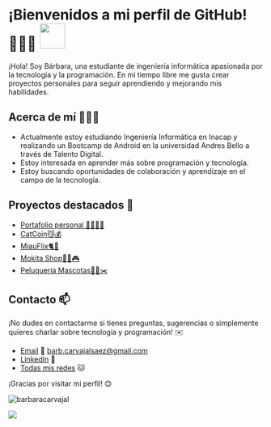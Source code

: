 # ¡Bienvenidos a mi perfil de GitHub! 🙋🏻‍♀️ <img src="https://media.giphy.com/media/mGcNjsfWAjY5AEZNw6/giphy.gif" width="50">

¡Hola! Soy Bárbara, una estudiante de ingeniería informática apasionada por la tecnología y la programación. En mi tiempo libre me gusta crear proyectos personales para seguir aprendiendo y mejorando mis habilidades. 

## Acerca de mí 👩🏻‍💻

- Actualmente estoy estudiando Ingeniería Informática en Inacap y realizando un Bootcamp de Android en la universidad Andres Bello a través de Talento Digital.
- Estoy interesada en aprender más sobre programación y tecnología.
- Estoy buscando oportunidades de colaboración y aprendizaje en el campo de la tecnología.
<!-- - Me encanta trabajar en proyectos relacionados con . -->


## Proyectos destacados 🚀

- [Portafolio personal 👩🏻‍💻💼](https://github.com/BarbaraCarvajal/portafolio-barbara-carvajal)
- [CatCoin😼💰](https://github.com/BarbaraCarvajal/CatCoin) 
- [MiauFlix🐈🍿](https://github.com/BarbaraCarvajal/MiauFlix)
- [Mokita Shop🐱‍💻🎮](https://github.com/BarbaraCarvajal/e-commerce)
- [Peluquería Mascotas🐶🐱✂️ ](https://github.com/BarbaraCarvajal/peluqueria-mascotas)



## Contacto 📫

¡No dudes en contactarme si tienes preguntas, sugerencias o simplemente quieres charlar sobre tecnología y programación! ✉️

- [Email](barb.carvajalsaez@gmail.com) 📧 barb.carvajalsaez@gmail.com
- [LinkedIn](https://www.linkedin.com/in/b%C3%A1rbara-carvajal-s%C3%A1ez-30926a238/) 💼
- [Todas mis redes](https://linktr.ee/barbaracarvajal) 🐱

¡Gracias por visitar mi perfil! 😊

<p><img align="center" src="https://github-readme-stats.vercel.app/api/top-langs?username=barbaracarvajal&show_icons=true&locale=en&layout=compact" alt="barbaracarvajal" /></p>




![](https://github.com/BarbaraCarvajal/mokita77/blob/main/Pixilart%20-%20Live%20on.gif)
